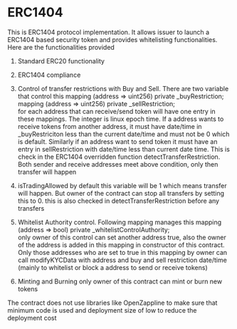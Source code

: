 # ERC1404

This is ERC1404 protocol implementation. It allows issuer to launch a ERC1404 based security token and provides whitelisting functionalities. Here are the functionalities provided 

1.  Standard ERC20 functionality

2.  ERC1404 compliance

3.  Control of transfer restrictions with Buy and Sell. There are two variable that control this
	mapping (address => uint256) private _buyRestriction;  
	mapping (address => uint256) private _sellRestriction;	
for each address that can receive/send token will have one entry in these mappings. The integer is linux epoch time.  If a address wants to receive tokens from another address, it must have date/time in _buyRestriciton less than the current date/time and must not be 0 which is default. Similarly if an address want to send token it must have an entry in  sellRestriction with date/time less than current date time.  This is check in the ERC1404 overridden function detectTransferRestriction. Both sender and receive addresses meet above condition, only then transfer will happen 

4.  isTradingAllowed     by default this variable will be 1 which means transfer will happen.  But owner of the contract can stop all transfers by setting this to 0.  this is also checked in detectTransferRestriction before any transfers

5.  Whitelist Authority control.       Following mapping manages this
  mapping (address => bool) private _whitelistControlAuthority;  	
only owner of this control can set another address true, also the owner of the address is added in this mapping in constructor of this contract.  Only those addresses who are set to true in this mapping by owner can call  modifyKYCData with address and buy and sell restriction date/time (mainly to whitelist or block a address to send or receive tokens) 

6.  Minting and Burning     only owner of this contract can mint or burn new tokens

The contract does not use libraries like OpenZappline to make sure that minimum code is used and deployment size of low to reduce the deployment cost 
